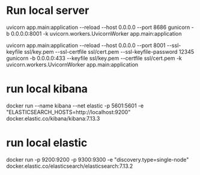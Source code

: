 # Run local server

uvicorn app.main:application --reload --host 0.0.0.0 --port 8686
gunicorn -b 0.0.0.0:8001 -k uvicorn.workers.UvicornWorker app.main:application


uvicorn app.main:application --reload --host 0.0.0.0 --port 8001 --ssl-keyfile ssl/key.pem --ssl-certfile ssl/cert.pem  --ssl-keyfile-password 12345
gunicorn -b 0.0.0.0:433 --keyfile ssl/key.pem --certfile ssl/cert.pem -k uvicorn.workers.UvicornWorker app.main:application

# run local kibana
docker run --name kibana --net elastic -p 5601:5601 -e "ELASTICSEARCH_HOSTS=http://localhost:9200" docker.elastic.co/kibana/kibana:7.13.3

# run local elastic
docker run -p 9200:9200 -p 9300:9300 -e "discovery.type=single-node" docker.elastic.co/elasticsearch/elasticsearch:7.13.2